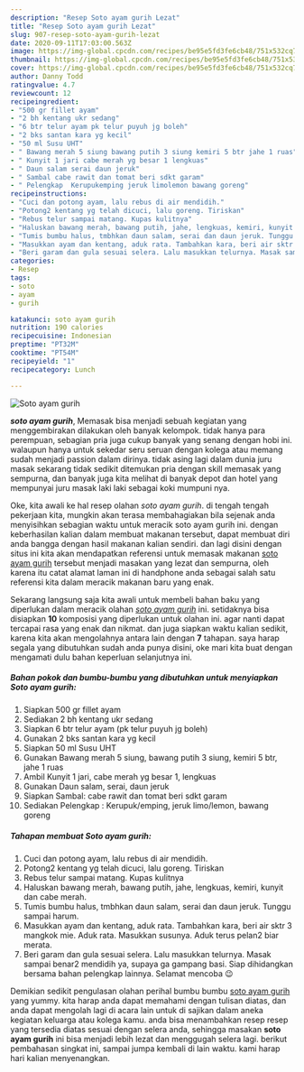 ```yaml
---
description: "Resep Soto ayam gurih Lezat"
title: "Resep Soto ayam gurih Lezat"
slug: 907-resep-soto-ayam-gurih-lezat
date: 2020-09-11T17:03:00.563Z
image: https://img-global.cpcdn.com/recipes/be95e5fd3fe6cb48/751x532cq70/soto-ayam-gurih-foto-resep-utama.jpg
thumbnail: https://img-global.cpcdn.com/recipes/be95e5fd3fe6cb48/751x532cq70/soto-ayam-gurih-foto-resep-utama.jpg
cover: https://img-global.cpcdn.com/recipes/be95e5fd3fe6cb48/751x532cq70/soto-ayam-gurih-foto-resep-utama.jpg
author: Danny Todd
ratingvalue: 4.7
reviewcount: 12
recipeingredient:
- "500 gr fillet ayam"
- "2 bh kentang ukr sedang"
- "6 btr telur ayam pk telur puyuh jg boleh"
- "2 bks santan kara yg kecil"
- "50 ml Susu UHT"
- " Bawang merah 5 siung bawang putih 3 siung kemiri 5 btr jahe 1 ruas"
- " Kunyit 1 jari cabe merah yg besar 1 lengkuas"
- " Daun salam serai daun jeruk"
- " Sambal cabe rawit dan tomat beri sdkt garam"
- " Pelengkap  Kerupukemping jeruk limolemon bawang goreng"
recipeinstructions:
- "Cuci dan potong ayam, lalu rebus di air mendidih."
- "Potong2 kentang yg telah dicuci, lalu goreng. Tiriskan"
- "Rebus telur sampai matang. Kupas kulitnya"
- "Haluskan bawang merah, bawang putih, jahe, lengkuas, kemiri, kunyit dan cabe merah."
- "Tumis bumbu halus, tmbhkan daun salam, serai dan daun jeruk. Tunggu sampai harum."
- "Masukkan ayam dan kentang, aduk rata. Tambahkan kara, beri air sktr 3 mangkok mie. Aduk rata. Masukkan susunya. Aduk terus pelan2 biar merata."
- "Beri garam dan gula sesuai selera. Lalu masukkan telurnya. Masak sampai benar2 mendidih ya, supaya ga gampang basi. Siap dihidangkan bersama bahan pelengkap lainnya. Selamat mencoba 😉"
categories:
- Resep
tags:
- soto
- ayam
- gurih

katakunci: soto ayam gurih 
nutrition: 190 calories
recipecuisine: Indonesian
preptime: "PT32M"
cooktime: "PT54M"
recipeyield: "1"
recipecategory: Lunch

---
```



![Soto ayam gurih](https://img-global.cpcdn.com/recipes/be95e5fd3fe6cb48/751x532cq70/soto-ayam-gurih-foto-resep-utama.jpg)

<b><i>soto ayam gurih</i></b>, Memasak bisa menjadi sebuah kegiatan yang menggembirakan dilakukan oleh banyak kelompok. tidak hanya para perempuan, sebagian pria juga cukup banyak yang senang dengan hobi ini. walaupun hanya untuk sekedar seru seruan dengan kolega atau memang sudah menjadi passion dalam dirinya. tidak asing lagi dalam dunia juru masak sekarang tidak sedikit ditemukan pria dengan skill memasak yang sempurna, dan banyak juga kita melihat di banyak depot dan hotel yang mempunyai juru masak laki laki sebagai koki mumpuni nya.

Oke, kita awali ke hal resep olahan <i>soto ayam gurih</i>. di tengah tengah pekerjaan kita, mungkin akan terasa membahagiakan bila sejenak anda menyisihkan sebagian waktu untuk meracik soto ayam gurih ini. dengan keberhasilan kalian dalam membuat makanan tersebut, dapat membuat diri anda bangga dengan hasil makanan kalian sendiri. dan lagi disini dengan situs ini kita akan mendapatkan referensi untuk memasak makanan <u>soto ayam gurih</u> tersebut menjadi masakan yang lezat dan sempurna, oleh karena itu catat alamat laman ini di handphone anda sebagai salah satu referensi kita dalam meracik makanan baru yang enak.




Sekarang langsung saja kita awali untuk membeli bahan baku yang diperlukan dalam meracik olahan <u><i>soto ayam gurih</i></u> ini. setidaknya bisa disiapkan <b>10</b> komposisi yang diperlukan untuk olahan ini. agar nanti dapat tercapai rasa yang enak dan nikmat. dan juga siapkan waktu kalian sedikit, karena kita akan mengolahnya antara lain dengan <b>7</b> tahapan. saya harap segala yang dibutuhkan sudah anda punya disini, oke mari kita buat dengan mengamati dulu bahan keperluan selanjutnya ini.

<!--inarticleads1-->

##### Bahan pokok dan bumbu-bumbu yang dibutuhkan untuk menyiapkan Soto ayam gurih:

1. Siapkan 500 gr fillet ayam
1. Sediakan 2 bh kentang ukr sedang
1. Siapkan 6 btr telur ayam (pk telur puyuh jg boleh)
1. Gunakan 2 bks santan kara yg kecil
1. Siapkan 50 ml Susu UHT
1. Gunakan  Bawang merah 5 siung, bawang putih 3 siung, kemiri 5 btr, jahe 1 ruas
1. Ambil  Kunyit 1 jari, cabe merah yg besar 1, lengkuas
1. Gunakan  Daun salam, serai, daun jeruk
1. Siapkan  Sambal: cabe rawit dan tomat beri sdkt garam
1. Sediakan  Pelengkap : Kerupuk/emping, jeruk limo/lemon, bawang goreng




<!--inarticleads2-->

##### Tahapan membuat Soto ayam gurih:

1. Cuci dan potong ayam, lalu rebus di air mendidih.
1. Potong2 kentang yg telah dicuci, lalu goreng. Tiriskan
1. Rebus telur sampai matang. Kupas kulitnya
1. Haluskan bawang merah, bawang putih, jahe, lengkuas, kemiri, kunyit dan cabe merah.
1. Tumis bumbu halus, tmbhkan daun salam, serai dan daun jeruk. Tunggu sampai harum.
1. Masukkan ayam dan kentang, aduk rata. Tambahkan kara, beri air sktr 3 mangkok mie. Aduk rata. Masukkan susunya. Aduk terus pelan2 biar merata.
1. Beri garam dan gula sesuai selera. Lalu masukkan telurnya. Masak sampai benar2 mendidih ya, supaya ga gampang basi. Siap dihidangkan bersama bahan pelengkap lainnya. Selamat mencoba 😉




Demikian sedikit pengulasan olahan perihal bumbu bumbu <u>soto ayam gurih</u> yang yummy. kita harap anda dapat memahami dengan tulisan diatas, dan anda dapat mengolah lagi di acara lain untuk di sajikan dalam aneka kegiatan keluarga atau kolega kamu. anda bisa menambahkan resep resep yang tersedia diatas sesuai dengan selera anda, sehingga masakan <b>soto ayam gurih</b> ini bisa menjadi lebih lezat dan menggugah selera lagi. berikut pembahasan singkat ini, sampai jumpa kembali di lain waktu. kami harap hari kalian menyenangkan.
